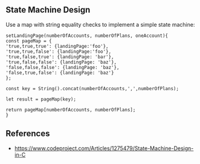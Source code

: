## State Machine Design
Use a map with string equality checks to implement a simple state machine:

    setLandingPage(numberOfAccounts, numberOfPlans, oneAccount){
    const pageMap = {
    'true,true,true': {landingPage:'foo'},
    'true,true,false': {landingPage:'foo'},
    'true,false,true': {landingPage: 'bar'},
    'true,false,false': {landingPage: 'baz'},
    'false,false,false': {landingPage: 'baz'},
    'false,true,false': {landingPage: 'baz'}
    };

    const key = String().concat(numberOfAccounts,',',numberOfPlans);

    let result = pageMap(key);

    return pageMap[numberOfAccounts, numberOfPlans];
    }

## References

* https://www.codeproject.com/Articles/1275479/State-Machine-Design-in-C